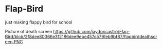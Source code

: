 # Flap-Bird
just making flappy bird for school


Picture of death screen
https://github.com/jaydoncastro/Flap-Bird/blob/2f8dee80366e3f2186dee9ebe457c579feb9bf87/flapbirddeathscreen.PNG
